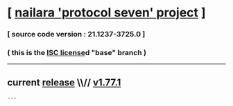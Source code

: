 
# [ [nailara 'protocol seven' project](http://nailara.network/) ]

### [ source code version : 21.1237-3725.0 ]

### ( this is the [ISC license](license)d "base" branch )
---
## current [release](https://github.com/taekiten/nailara/releases) \\\\// [v1.77.1](https://github.com/taekiten/nailara/releases/tag/v1.77.1)
    ---
